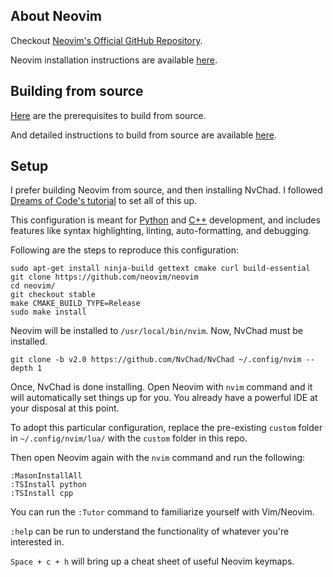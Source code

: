 ## About Neovim

Checkout [Neovim's Official GitHub Repository](https://github.com/neovim/neovim/tree/master).

Neovim installation instructions are available [here](https://github.com/neovim/neovim/blob/master/INSTALL.md).

## Building from source

[Here](https://github.com/neovim/neovim/blob/master/BUILD.md#build-prerequisites) are the prerequisites to build from source.

And detailed instructions to build from source are available [here](https://github.com/neovim/neovim/blob/master/BUILD.md).

## Setup

I prefer building Neovim from source, and then installing NvChad. I followed [Dreams of Code's tutorial](https://www.youtube.com/playlist?list=PL05iK6gnYad1sb4iQyqsim_Jc_peZdNXf) to set all of this up.

This configuration is meant for [Python](https://github.com/dreamsofcode-io/neovim-python) and [C++](https://github.com/dreamsofcode-io/neovim-cpp/tree/main) development, and includes features like syntax highlighting, linting, auto-formatting, and debugging.

Following are the steps to reproduce this configuration:

```
sudo apt-get install ninja-build gettext cmake curl build-essential
git clone https://github.com/neovim/neovim
cd neovim/
git checkout stable
make CMAKE_BUILD_TYPE=Release
sudo make install
```

Neovim will be installed to `/usr/local/bin/nvim`. Now, NvChad must be installed.

```
git clone -b v2.0 https://github.com/NvChad/NvChad ~/.config/nvim --depth 1
```

Once, NvChad is done installing. Open Neovim with `nvim` command and it will automatically set things up for you. You already have a powerful IDE at your disposal at this point.
 
To adopt this particular configuration, replace the pre-existing `custom` folder in `~/.config/nvim/lua/` with the `custom` folder in this repo.

Then open Neovim again with the `nvim` command and run the following:

```
:MasonInstallAll
:TSInstall python
:TSInstall cpp
```

You can run the `:Tutor` command to familiarize yourself with Vim/Neovim.

`:help` can be run to understand the functionality of whatever you're interested in.

`Space + c + h` will bring up a cheat sheet of useful Neovim keymaps.
